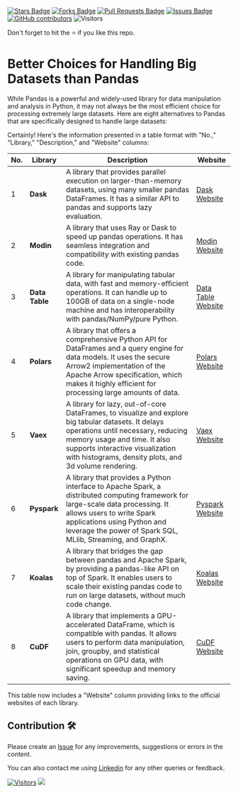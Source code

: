 <a href="https://github.com/drshahizan/Python-big-data/stargazers"><img src="https://img.shields.io/github/stars/drshahizan/Python-big-data" alt="Stars Badge"/></a>
<a href="https://github.com/drshahizan/Python-big-data/network/members"><img src="https://img.shields.io/github/forks/drshahizan/Python-big-data" alt="Forks Badge"/></a>
<a href="https://github.com/drshahizan/Python-big-data/pulls"><img src="https://img.shields.io/github/issues-pr/drshahizan/Python-big-data" alt="Pull Requests Badge"/></a>
<a href="https://github.com/drshahizan/Python-big-data/issues"><img src="https://img.shields.io/github/issues/drshahizan/Python-big-data" alt="Issues Badge"/></a>
<a href="https://github.com/drshahizan/Python-big-data/graphs/contributors"><img alt="GitHub contributors" src="https://img.shields.io/github/contributors/drshahizan/Python-big-data?color=2b9348"></a>
![Visitors](https://api.visitorbadge.io/api/visitors?path=https%3A%2F%2Fgithub.com%2Fdrshahizan%2FPython-big-data&labelColor=%23d9e3f0&countColor=%23697689&style=flat)

Don't forget to hit the :star: if you like this repo.

# Better Choices for Handling Big Datasets than Pandas

While Pandas is a powerful and widely-used library for data manipulation and analysis in Python, it may not always be the most efficient choice for processing extremely large datasets. Here are eight alternatives to Pandas that are specifically designed to handle large datasets:

Certainly! Here's the information presented in a table format with "No.," "Library," "Description," and "Website" columns:

| No. | Library         | Description | Website |
|-----|-----------------|---------------------------------------------------------------------------------------------------------------------------------------------------------------------------------------------------------------------------------------------------------------------------------------------------------------------------------|-----------------------------------------------------|
| 1   | **Dask**         | A library that provides parallel execution on larger-than-memory datasets, using many smaller pandas DataFrames. It has a similar API to pandas and supports lazy evaluation.                                                                                                                                                   | [Dask Website](https://dask.org/)                    |
| 2   | **Modin**        | A library that uses Ray or Dask to speed up pandas operations. It has seamless integration and compatibility with existing pandas code.                                                                                                                                                                                           | [Modin Website](https://modin.readthedocs.io/)       |
| 3   | **Data Table**   | A library for manipulating tabular data, with fast and memory-efficient operations. It can handle up to 100GB of data on a single-node machine and has interoperability with pandas/NumPy/pure Python.                                                                                                                          | [Data Table Website](https://datatable.readthedocs.io/) |
| 4   | **Polars**       | A library that offers a comprehensive Python API for DataFrames and a query engine for data models. It uses the secure Arrow2 implementation of the Apache Arrow specification, which makes it highly efficient for processing large amounts of data.                                                                          | [Polars Website](https://github.com/pola-rs/polars)   |
| 5   | **Vaex**         | A library for lazy, out-of-core DataFrames, to visualize and explore big tabular datasets. It delays operations until necessary, reducing memory usage and time. It also supports interactive visualization with histograms, density plots, and 3d volume rendering.                                                               | [Vaex Website](https://vaex.io/)                     |
| 6   | **Pyspark**      | A library that provides a Python interface to Apache Spark, a distributed computing framework for large-scale data processing. It allows users to write Spark applications using Python and leverage the power of Spark SQL, MLlib, Streaming, and GraphX.                                                                       | [Pyspark Website](https://spark.apache.org/pyspark/) |
| 7   | **Koalas**       | A library that bridges the gap between pandas and Apache Spark, by providing a pandas-like API on top of Spark. It enables users to scale their existing pandas code to run on large datasets, without much code change.                                                                                                     | [Koalas Website](https://koalas.readthedocs.io/)     |
| 8   | **CuDF**         | A library that implements a GPU-accelerated DataFrame, which is compatible with pandas. It allows users to perform data manipulation, join, groupby, and statistical operations on GPU data, with significant speedup and memory saving.                                                                                    | [CuDF Website](https://github.com/rapidsai/cudf)     |

This table now includes a "Website" column providing links to the official websites of each library.

## Contribution 🛠️
Please create an [Issue](https://github.com/drshahizan/Python_EDA/issues) for any improvements, suggestions or errors in the content.

You can also contact me using [Linkedin](https://www.linkedin.com/in/drshahizan/) for any other queries or feedback.

[![Visitors](https://api.visitorbadge.io/api/visitors?path=https%3A%2F%2Fgithub.com%2Fdrshahizan&labelColor=%23697689&countColor=%23555555&style=plastic)](https://visitorbadge.io/status?path=https%3A%2F%2Fgithub.com%2Fdrshahizan)
![](https://hit.yhype.me/github/profile?user_id=81284918)
